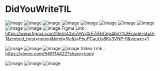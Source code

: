 # DidYouWriteTIL
![image](https://github.com/SheepSaGi/PUBLIC__DidYouWriteTIL/assets/66246253/b8ff5f5b-833e-4322-8047-29bc659885d4)
![image](https://github.com/SheepSaGi/PUBLIC__DidYouWriteTIL/assets/66246253/0c6bf4e0-9f17-4f70-967c-91b8b0569a42)
![image](https://github.com/SheepSaGi/PUBLIC__DidYouWriteTIL/assets/66246253/d0753ff7-832e-444b-a717-08d1678f6821)
![image](https://github.com/SheepSaGi/PUBLIC__DidYouWriteTIL/assets/66246253/b9dd1736-63bf-4e2c-8525-48287ac7f569)
![image](https://github.com/SheepSaGi/PUBLIC__DidYouWriteTIL/assets/66246253/12c733e8-c010-45b5-9eb8-23b0f69a282d)
![image](https://github.com/SheepSaGi/PUBLIC__DidYouWriteTIL/assets/66246253/2a77d373-af3f-4552-be55-f326bc0c0a95)
![image](https://github.com/SheepSaGi/PUBLIC__DidYouWriteTIL/assets/66246253/6ee05835-3686-45b3-be51-31f0267627b9)
![image](https://github.com/SheepSaGi/PUBLIC__DidYouWriteTIL/assets/66246253/1d64a049-7f67-4d9d-83fa-bf8f0a9134b9)
![image](https://github.com/SheepSaGi/PUBLIC__DidYouWriteTIL/assets/66246253/2cc40b23-fabb-4e86-992b-8b1cd0d152ba)
![image](https://github.com/SheepSaGi/PUBLIC__DidYouWriteTIL/assets/66246253/541ce9fb-37d4-4592-b168-509337413678)
![image](https://github.com/SheepSaGi/PUBLIC__DidYouWriteTIL/assets/66246253/a6eaca3e-50cd-49d7-9516-ce501fc08cbf)
Figma Link : https://www.figma.com/file/mCbnZeYcj0rEZiE6Cep46n?%3Fnode-id=0-1&embed_host=notion&kind=file&t=FbuPCauUs8Kx3VNP-0&viewer=1


![image](https://github.com/SheepSaGi/PUBLIC__DidYouWriteTIL/assets/66246253/50d92f02-bf81-403e-be0e-6703289dd6b6)
![image](https://github.com/SheepSaGi/PUBLIC__DidYouWriteTIL/assets/66246253/b22a8098-3f44-446a-85ab-8122a957621c)
![image](https://github.com/SheepSaGi/PUBLIC__DidYouWriteTIL/assets/66246253/abbfc38d-a8ba-496e-a219-74417ecfab72)
![image](https://github.com/SheepSaGi/PUBLIC__DidYouWriteTIL/assets/66246253/cf9ca878-6522-4081-9aeb-a3e894f4d776)
Video Link : https://vimeo.com/949114422?share=copy


![image](https://github.com/SheepSaGi/PUBLIC__DidYouWriteTIL/assets/66246253/2ba2e78f-d0f5-4a79-bc69-2c075420f1a3)
![image](https://github.com/SheepSaGi/PUBLIC__DidYouWriteTIL/assets/66246253/a1efef69-1adc-4e62-b5ed-24410e0ecca1)
![image](https://github.com/SheepSaGi/PUBLIC__DidYouWriteTIL/assets/66246253/515e3076-7bbb-4dfd-8383-91a5626bfebc)
